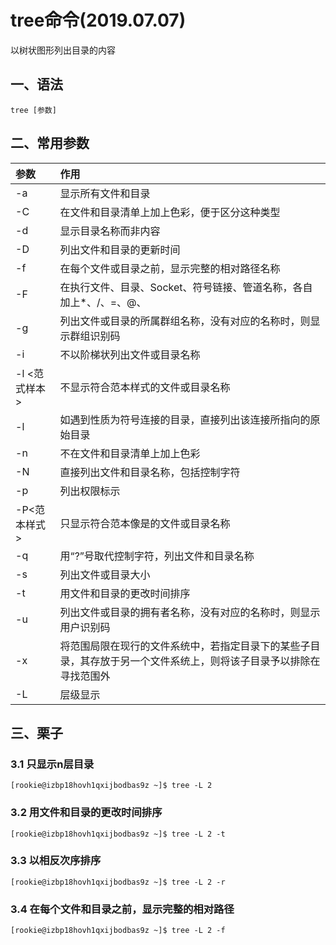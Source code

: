 # tree命令(2019.07.07)

以树状图形列出目录的内容

## 一、语法

`tree [参数]`

## 二、常用参数 

| 参数 | 作用 |
| :--- | :--- |
| -a | 显示所有文件和目录 |
| -C | 在文件和目录清单上加上色彩，便于区分这种类型 |
| -d | 显示目录名称而非内容 |
| -D | 列出文件和目录的更新时间 |
| -f | 在每个文件或目录之前，显示完整的相对路径名称 |
| -F | 在执行文件、目录、Socket、符号链接、管道名称，各自加上*、/、=、@、| 
| -g | 列出文件或目录的所属群组名称，没有对应的名称时，则显示群组识别码 |
| -i | 不以阶梯状列出文件或目录名称 |
| -l <范式样本> | 不显示符合范本样式的文件或目录名称 |
| -l | 	如遇到性质为符号连接的目录，直接列出该连接所指向的原始目录 |
|-n|	不在文件和目录清单上加上色彩|
|-N|	直接列出文件和目录名称，包括控制字符|
|-p|	列出权限标示|
|-P<范本样式>|	只显示符合范本像是的文件或目录名称|
|-q|	用“?”号取代控制字符，列出文件和目录名称|
|-s|	列出文件或目录大小|
|-t|	用文件和目录的更改时间排序|
|-u|	列出文件或目录的拥有者名称，没有对应的名称时，则显示用户识别码|
|-x|	将范围局限在现行的文件系统中，若指定目录下的某些子目录，其存放于另一个文件系统上，则将该子目录予以排除在寻找范围外|
|-L|	层级显示|

## 三、栗子

### 3.1 只显示n层目录

    [rookie@izbp18hovh1qxijbodbas9z ~]$ tree -L 2

### 3.2 用文件和目录的更改时间排序

    [rookie@izbp18hovh1qxijbodbas9z ~]$ tree -L 2 -t
    
### 3.3 以相反次序排序

    [rookie@izbp18hovh1qxijbodbas9z ~]$ tree -L 2 -r
    
### 3.4 在每个文件和目录之前，显示完整的相对路径

    [rookie@izbp18hovh1qxijbodbas9z ~]$ tree -L 2 -f
    
